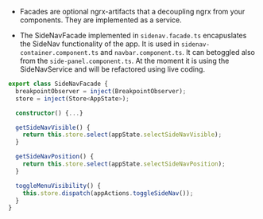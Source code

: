 - Facades are optional ngrx-artifacts that a decoupling ngrx from your components. They are implemented as a service. 

- The SideNavFacade implemented in `sidenav.facade.ts` encapuslates the SideNav functionality of the app. It is used in `sidenav-container.component.ts` and `navbar.component.ts`. It can betoggled also from the `side-panel.component.ts`. At the moment it is using the SideNavService and will be refactored using live coding.

```typescript
export class SideNavFacade {
  breakpointObserver = inject(BreakpointObserver);
  store = inject(Store<AppState>);

  constructor() {...}

  getSideNavVisible() {
    return this.store.select(appState.selectSideNavVisible);
  }

  getSideNavPosition() {
    return this.store.select(appState.selectSideNavPosition);
  }

  toggleMenuVisibility() {
    this.store.dispatch(appActions.toggleSideNav());
  }
}
```
